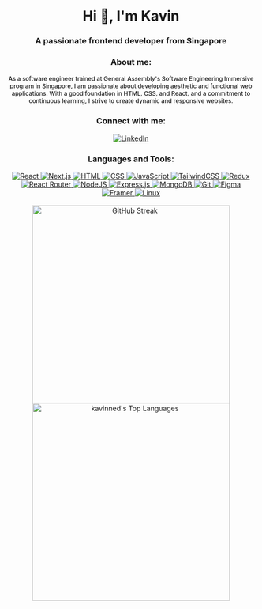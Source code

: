 <h1 align="center">Hi 👋, I'm Kavin</h1>
<h3 align="center">A passionate frontend developer from Singapore</h3>

<h3 align="center">About me:</h3>
<p align="center" style="text-align: center; font-weight: 500; font-size: 12px">As a software engineer trained at General Assembly's Software Engineering Immersive program in Singapore, I am passionate about developing aesthetic and functional web applications. With a good foundation in HTML, CSS, and React, and a commitment to continuous learning, I strive to create dynamic and responsive websites.</p>

<h3 align="center">Connect with me:</h3>
<p align="center">
<a href="https://www.linkedin.com/in/kavin-nedumaran/" target="blank">
<img src="https://img.shields.io/badge/Linkedin-%230077B5.svg?logo=linkedin&logoColor=white" alt="LinkedIn"/></a>
</p>


<h3 align="center">Languages and Tools:</h3>
<div align="center">
  <a href="https://react.dev/" target="_blank">
    <img src="https://img.shields.io/badge/React-%2320232a.svg?logo=react&logoColor=%2361DAFB" alt="React" />
  </a>
  <a href="https://nextjs.org/docs" target="_blank">
    <img src="https://img.shields.io/badge/Next.js-black?logo=next.js&logoColor=white" alt="Next.js" />
  </a>
  <a href="https://developer.mozilla.org/en-US/docs/Web/HTML" target="_blank">
    <img src="https://img.shields.io/badge/HTML-%23E34F26.svg?logo=html5&logoColor=white" alt="HTML" />
  </a>
  <a href="https://developer.mozilla.org/en-US/docs/Web/CSS" target="_blank">
    <img src="https://img.shields.io/badge/CSS-1572B6?logo=css3&logoColor=fff" alt="CSS" />
  </a>
  <a href="https://developer.mozilla.org/en-US/docs/Web/JavaScript" target="_blank">
    <img src="https://img.shields.io/badge/JavaScript-F7DF1E?logo=javascript&logoColor=000" alt="JavaScript" />
  </a>
  <a href="https://tailwindcss.com/docs" target="_blank">
    <img src="https://img.shields.io/badge/Tailwind%20CSS-%2338B2AC.svg?logo=tailwind-css&logoColor=white" alt="TailwindCSS" />
  </a>
  <a href="https://redux.js.org/" target="_blank">
    <img src="https://img.shields.io/badge/Redux-764ABC?logo=redux&logoColor=fff" alt="Redux" />
  </a>
  <a href="https://reactrouter.com/en/main" target="_blank">
    <img src="https://img.shields.io/badge/React_Router-CA4245?logo=react-router&logoColor=white" alt="React Router" />
  </a>
  <a href="https://nodejs.org/en/docs" target="_blank">
    <img src="https://img.shields.io/badge/Node.js-6DA55F?logo=node.js&logoColor=white" alt="NodeJS" />
  </a>
  <a href="https://expressjs.com/" target="_blank">
    <img src="https://img.shields.io/badge/Express.js-%23404d59.svg?logo=express&logoColor=%2361DAFB" alt="Express.js" />
  </a>
  <a href="https://www.mongodb.com/docs/" target="_blank">
    <img src="https://img.shields.io/badge/MongoDB-%234ea94b.svg?logo=mongodb&logoColor=white" alt="MongoDB" />
  </a>
  <a href="https://git-scm.com/doc" target="_blank">
    <img src="https://img.shields.io/badge/Git-F05032?logo=git&logoColor=fff" alt="Git" />
  </a>
  <a href="https://www.figma.com/" target="_blank">
    <img src="https://img.shields.io/badge/Figma-F24E1E?logo=figma&logoColor=white" alt="Figma" />
  </a>
  <a href="https://www.framer.com/docs/" target="_blank">
    <img src="https://img.shields.io/badge/Framer-05F?logo=framer&logoColor=fff" alt="Framer" />
  </a>
  <a href="https://www.kernel.org/doc/html/latest/" target="_blank">
    <img src="https://img.shields.io/badge/Linux-FCC624?logo=linux&logoColor=black" alt="Linux" />
  </a>
</div>

<br/>


<div align='center'><a href="#"><img src="https://github-readme-streak-stats-432s.vercel.app?user=kavinned&theme=react&hide_border=true" alt="GitHub Streak" width='400px'/></a></div>
<div align="center"><a href='#'><img src="https://github-readme-stats.vercel.app/api/top-langs/?username=kavinned&theme=react&show_icons=true&hide_border=true&layout=compact" alt="kavinned's Top Languages" width='400px'/></a></div>



<!-- 
<p align="center">
  <img src="https://github-readme-stats.vercel.app/api?username=kavinned&theme=react&show_icons=true&hide_border=true&count_private=true" alt="kavinned's Stats" width="400" />
</p> 
--!>


<!--
**kavinned/kavinned** is a ✨ _special_ ✨ repository because its `README.md` (this file) appears on your GitHub profile.

Here are some ideas to get you started:

- 🔭 I’m currently working on...
- 🌱 I’m currently learning...
- 👯 I’m looking to collaborate on...
- 🤔 I’m looking for help with...
- 💬 Ask me about...
- 📫 How to reach me:...
- 😄 Pronouns:...
- ⚡ Fun fact:...
-->

